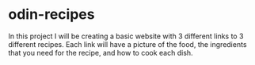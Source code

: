 # odin-recipes
In this project I will be creating a basic website with 3 different links to 3 different recipes. Each link will have a picture of the food, the ingredients that you need for the recipe, and how to cook each dish.
